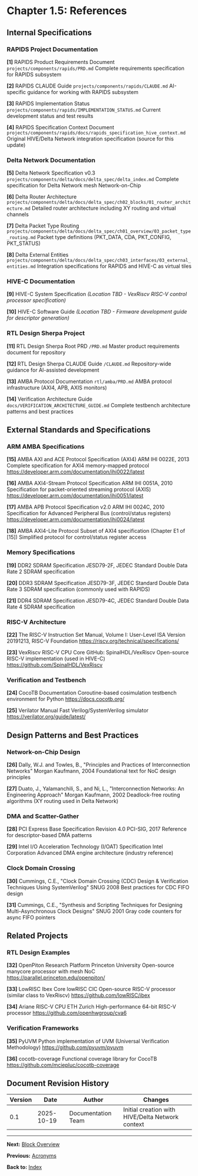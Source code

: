 # Chapter 1.5: References

## Internal Specifications

### RAPIDS Project Documentation

**[1]** RAPIDS Product Requirements Document
`projects/components/rapids/PRD.md`
Complete requirements specification for RAPIDS subsystem

**[2]** RAPIDS CLAUDE Guide
`projects/components/rapids/CLAUDE.md`
AI-specific guidance for working with RAPIDS subsystem

**[3]** RAPIDS Implementation Status
`projects/components/rapids/IMPLEMENTATION_STATUS.md`
Current development status and test results

**[4]** RAPIDS Specification Context Document
`projects/components/rapids/docs/rapids_specification_hive_context.md`
Original HIVE/Delta Network integration specification (source for this update)

### Delta Network Documentation

**[5]** Delta Network Specification v0.3
`projects/components/delta/docs/delta_spec/delta_index.md`
Complete specification for Delta Network mesh Network-on-Chip

**[6]** Delta Router Architecture
`projects/components/delta/docs/delta_spec/ch02_blocks/01_router_architecture.md`
Detailed router architecture including XY routing and virtual channels

**[7]** Delta Packet Type Routing
`projects/components/delta/docs/delta_spec/ch01_overview/03_packet_type_routing.md`
Packet type definitions (PKT_DATA, CDA, PKT_CONFIG, PKT_STATUS)

**[8]** Delta External Entities
`projects/components/delta/docs/delta_spec/ch03_interfaces/03_external_entities.md`
Integration specifications for RAPIDS and HIVE-C as virtual tiles

### HIVE-C Documentation

**[9]** HIVE-C System Specification
*(Location TBD - VexRiscv RISC-V control processor specification)*

**[10]** HIVE-C Software Guide
*(Location TBD - Firmware development guide for descriptor generation)*

### RTL Design Sherpa Project

**[11]** RTL Design Sherpa Root PRD
`/PRD.md`
Master product requirements document for repository

**[12]** RTL Design Sherpa CLAUDE Guide
`/CLAUDE.md`
Repository-wide guidance for AI-assisted development

**[13]** AMBA Protocol Documentation
`rtl/amba/PRD.md`
AMBA protocol infrastructure (AXI4, APB, AXIS monitors)

**[14]** Verification Architecture Guide
`docs/VERIFICATION_ARCHITECTURE_GUIDE.md`
Complete testbench architecture patterns and best practices

## External Standards and Specifications

### ARM AMBA Specifications

**[15]** AMBA AXI and ACE Protocol Specification (AXI4)
ARM IHI 0022E, 2013
Complete specification for AXI4 memory-mapped protocol
https://developer.arm.com/documentation/ihi0022/latest

**[16]** AMBA AXI4-Stream Protocol Specification
ARM IHI 0051A, 2010
Specification for packet-oriented streaming protocol (AXIS)
https://developer.arm.com/documentation/ihi0051/latest

**[17]** AMBA APB Protocol Specification v2.0
ARM IHI 0024C, 2010
Specification for Advanced Peripheral Bus (control/status registers)
https://developer.arm.com/documentation/ihi0024/latest

**[18]** AMBA AXI4-Lite Protocol
Subset of AXI4 specification (Chapter E1 of [15])
Simplified protocol for control/status register access

### Memory Specifications

**[19]** DDR2 SDRAM Specification
JESD79-2F, JEDEC Standard
Double Data Rate 2 SDRAM specification

**[20]** DDR3 SDRAM Specification
JESD79-3F, JEDEC Standard
Double Data Rate 3 SDRAM specification (commonly used with RAPIDS)

**[21]** DDR4 SDRAM Specification
JESD79-4C, JEDEC Standard
Double Data Rate 4 SDRAM specification

### RISC-V Architecture

**[22]** The RISC-V Instruction Set Manual, Volume I: User-Level ISA
Version 20191213, RISC-V Foundation
https://riscv.org/technical/specifications/

**[23]** VexRiscv RISC-V CPU Core
GitHub: SpinalHDL/VexRiscv
Open-source RISC-V implementation (used in HIVE-C)
https://github.com/SpinalHDL/VexRiscv

### Verification and Testbench

**[24]** CocoTB Documentation
Coroutine-based cosimulation testbench environment for Python
https://docs.cocotb.org/

**[25]** Verilator Manual
Fast Verilog/SystemVerilog simulator
https://verilator.org/guide/latest/

## Design Patterns and Best Practices

### Network-on-Chip Design

**[26]** Dally, W.J. and Towles, B., "Principles and Practices of Interconnection Networks"
Morgan Kaufmann, 2004
Foundational text for NoC design principles

**[27]** Duato, J., Yalamanchili, S., and Ni, L., "Interconnection Networks: An Engineering Approach"
Morgan Kaufmann, 2002
Deadlock-free routing algorithms (XY routing used in Delta Network)

### DMA and Scatter-Gather

**[28]** PCI Express Base Specification Revision 4.0
PCI-SIG, 2017
Reference for descriptor-based DMA patterns

**[29]** Intel I/O Acceleration Technology (I/OAT) Specification
Intel Corporation
Advanced DMA engine architecture (industry reference)

### Clock Domain Crossing

**[30]** Cummings, C.E., "Clock Domain Crossing (CDC) Design & Verification Techniques Using SystemVerilog"
SNUG 2008
Best practices for CDC FIFO design

**[31]** Cummings, C.E., "Synthesis and Scripting Techniques for Designing Multi-Asynchronous Clock Designs"
SNUG 2001
Gray code counters for async FIFO pointers

## Related Projects

### RTL Design Examples

**[32]** OpenPiton Research Platform
Princeton University
Open-source manycore processor with mesh NoC
https://parallel.princeton.edu/openpiton/

**[33]** LowRISC Ibex Core
lowRISC CIC
Open-source RISC-V processor (similar class to VexRiscv)
https://github.com/lowRISC/ibex

**[34]** Ariane RISC-V CPU
ETH Zurich
High-performance 64-bit RISC-V processor
https://github.com/openhwgroup/cva6

### Verification Frameworks

**[35]** PyUVM
Python implementation of UVM (Universal Verification Methodology)
https://github.com/pyuvm/pyuvm

**[36]** cocotb-coverage
Functional coverage library for CocoTB
https://github.com/mciepluc/cocotb-coverage

## Document Revision History

| Version | Date | Author | Changes |
|---------|------|--------|---------|
| 0.1 | 2025-10-19 | Documentation Team | Initial creation with HIVE/Delta Network context |

---

**Next:** [Block Overview](../../ch02_blocks/00_overview.md)

**Previous:** [Acronyms](04_acronyms.md)

**Back to:** [Index](../rapids_index.md)
